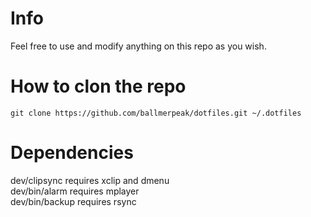 # Info
Feel free to use and modify anything on this repo as you wish.

# How to clon the repo
    git clone https://github.com/ballmerpeak/dotfiles.git ~/.dotfiles

# Dependencies
dev/clipsync requires xclip and dmenu <br />
dev/bin/alarm requires mplayer <br />
dev/bin/backup requires rsync <br />
